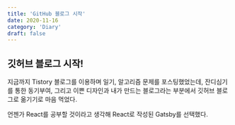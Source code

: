 ```yaml
---
title: 'GitHub 블로그 시작'
date: 2020-11-16
category: 'Diary'
draft: false
---
```


## 깃허브 블로그 시작!

지금까지 Tistory 블로그를 이용하며 일기, 알고리즘 문제를 포스팅했었는데, 
잔디심기를 통한 동기부여, 그리고 이쁜 디자인과 내가 만드는 블로그라는 부분에서 
깃허브 블로그로 옮기기로 마음 먹었다. 

언젠가 React를 공부할 것이라고 생각해 React로 작성된 Gatsby를 선택했다. 